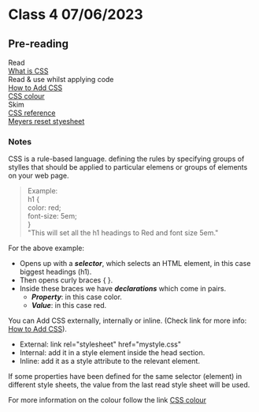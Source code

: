 # Class 4 07/06/2023

## Pre-reading
Read  
[What is CSS](https://developer.mozilla.org/en-US/docs/Learn/CSS/First_steps/What_is_CSS)  
Read & use whilst applying code  
[How to Add CSS](https://www.w3schools.com/css/css_howto.asp)  
[CSS colour](https://www.w3schools.com/cssref/pr_text_color.php)  
Skim  
[CSS reference](https://developer.mozilla.org/en-US/docs/Web/CSS/Reference)  
[Meyers reset styesheet](https://meyerweb.com/eric/tools/css/reset/)

### Notes
CSS is a rule-based language. defining the rules by specifying groups of stylles that should be applied to particular elemens or groups of elements on your web page.
> Example:   
h1 {  
  color: red;  
  font-size: 5em;  
}  
"This will set all the h1 headings to Red and font size 5em."

For the above example:
- Opens up with a _**selector**_, which selects an HTML element, in this case biggest headings (h1).
- Then opens curly braces { }.
- Inside these braces we have _**declarations**_ which come in pairs.
    - _**Property**_: in this case color.
    - _**Value**_: in this case red.

You can Add CSS externally, internally or inline. (Check link for more info: [How to Add CSS](https://www.w3schools.com/css/css_howto.asp)).
- External: link rel="stylesheet" href="mystyle.css"
- Internal: add it in a style element inside the head section.
- Inline: add it as a style attribute to the relevant element.



If some properties have been defined for the same selector (element) in different style sheets, the value from the last read style sheet will be used. 

For more information on the colour follow the link [CSS colour](https://www.w3schools.com/cssref/pr_text_color.php)  